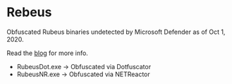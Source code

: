 # Rebeus

Obfuscated Rubeus binaries undetected by Microsoft Defender as of Oct 1, 2020.

Read the [blog](https://bhabeshraj.com/post/easy-obfuscation-to-defeat-microsoft-defender/) for more info.

- RubeusDot.exe -> Obfuscated via Dotfuscator
- RubeusNR.exe  -> Obfuscated via NETReactor